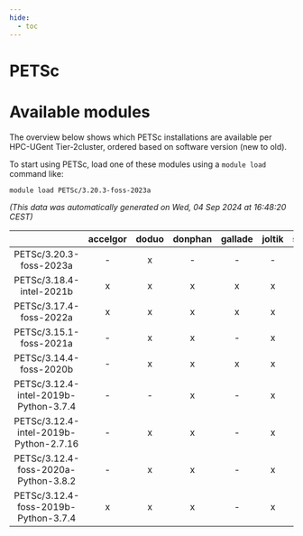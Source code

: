 ```yaml
---
hide:
  - toc
---
```


PETSc
=====

# Available modules


The overview below shows which PETSc installations are available per HPC-UGent Tier-2cluster, ordered based on software version (new to old).

To start using PETSc, load one of these modules using a `module load` command like:

```shell
module load PETSc/3.20.3-foss-2023a
```

*(This data was automatically generated on Wed, 04 Sep 2024 at 16:48:20 CEST)*  

| |accelgor|doduo|donphan|gallade|joltik|shinx|skitty|
| :---: | :---: | :---: | :---: | :---: | :---: | :---: | :---: |
|PETSc/3.20.3-foss-2023a|-|x|-|-|-|-|-|
|PETSc/3.18.4-intel-2021b|x|x|x|x|x|-|x|
|PETSc/3.17.4-foss-2022a|x|x|x|x|x|-|x|
|PETSc/3.15.1-foss-2021a|-|x|x|-|x|-|x|
|PETSc/3.14.4-foss-2020b|-|x|x|x|x|-|x|
|PETSc/3.12.4-intel-2019b-Python-3.7.4|-|-|x|-|x|-|-|
|PETSc/3.12.4-intel-2019b-Python-2.7.16|-|x|x|-|x|-|x|
|PETSc/3.12.4-foss-2020a-Python-3.8.2|-|x|x|-|x|-|x|
|PETSc/3.12.4-foss-2019b-Python-3.7.4|x|x|x|-|x|-|x|
